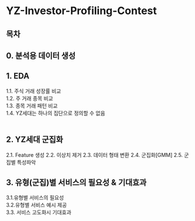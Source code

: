 # YZ-Investor-Profiling-Contest

## 목차

## 0. 분석용 데이터 생성
## 1. EDA
  1.1. 주식 거래 성장률 비교<br>
  1.2. 주 거래 종목 비교<br>
  1.3. 종목 거래 패턴 비교<br>
  1.4. YZ세대는 하나의 집단으로 정의할 수 없음<br><br>

## 2. YZ세대 군집화
  2.1. Feature 생성
  2.2. 이상치 제거
  2.3. 데이터 형태 변환
  2.4. 군집화[GMM]
  2.5. 군집별 특성파악
  
## 3. 유형(군집)별 서비스의 필요성 & 기대효과
  3.1.유형별 서비스의 필요성<br>
  3.2.유형별 서비스 예시 제공<br>
  3.3. 서비스 고도화시 기대효과<br>

